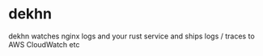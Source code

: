 # dekhn
dekhn watches nginx logs and your rust service and ships logs / traces to AWS CloudWatch etc
